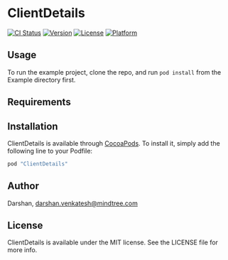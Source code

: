 # ClientDetails

[![CI Status](http://img.shields.io/travis/Darshan/ClientDetails.svg?style=flat)](https://travis-ci.org/Darshan/ClientDetails)
[![Version](https://img.shields.io/cocoapods/v/ClientDetails.svg?style=flat)](http://cocoapods.org/pods/ClientDetails)
[![License](https://img.shields.io/cocoapods/l/ClientDetails.svg?style=flat)](http://cocoapods.org/pods/ClientDetails)
[![Platform](https://img.shields.io/cocoapods/p/ClientDetails.svg?style=flat)](http://cocoapods.org/pods/ClientDetails)

## Usage

To run the example project, clone the repo, and run `pod install` from the Example directory first.

## Requirements

## Installation

ClientDetails is available through [CocoaPods](http://cocoapods.org). To install
it, simply add the following line to your Podfile:

```ruby
pod "ClientDetails"
```

## Author

Darshan, darshan.venkatesh@mindtree.com

## License

ClientDetails is available under the MIT license. See the LICENSE file for more info.
